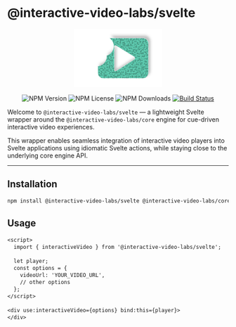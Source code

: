 # @interactive-video-labs/svelte
<p align="center">
  <img src="https://raw.githubusercontent.com/interactive-video-labs/docs/main/logo.svg" width="200px" alt="Interactive Video Labs Logo" />
</p>
<p align="center">
  <img src="https://img.shields.io/npm/v/@interactive-video-labs/svelte" alt="NPM Version" />
  <img src="https://img.shields.io/npm/l/@interactive-video-labs/svelte" alt="NPM License" />
  <img src="https://img.shields.io/npm/dm/@interactive-video-labs/svelte?style=flat-square" alt="NPM Downloads" />
  <a href="https://github.com/interactive-video-labs/interactive-video-svelte-wrapper/actions">
    <img src="https://github.com/interactive-video-labs/interactive-video-svelte-wrapper/actions/workflows/release.yml/badge.svg" alt="Build Status" />
  </a>
</p>

Welcome to `@interactive-video-labs/svelte` — a lightweight Svelte wrapper around the `@interactive-video-labs/core` engine for cue-driven interactive video experiences.

This wrapper enables seamless integration of interactive video players into Svelte applications using idiomatic Svelte actions, while staying close to the underlying core engine API.

---

## Installation

```bash
npm install @interactive-video-labs/svelte @interactive-video-labs/core
```

## Usage

```svelte
<script>
  import { interactiveVideo } from '@interactive-video-labs/svelte';

  let player;
  const options = {
    videoUrl: 'YOUR_VIDEO_URL',
    // other options
  };
</script>

<div use:interactiveVideo={options} bind:this={player}>
</div>
```